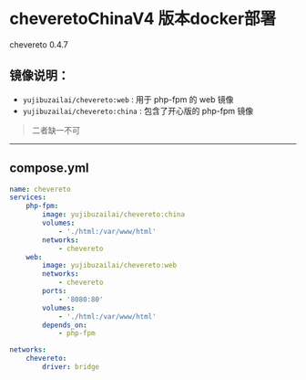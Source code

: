 # cheveretoChinaV4 版本docker部署
chevereto 0.4.7
## 镜像说明：
- `yujibuzailai/chevereto:web` : 用于 php-fpm 的 web 镜像
- `yujibuzailai/chevereto:china` : 包含了开心版的 php-fpm 镜像
> 二者缺一不可
---
## compose.yml
```yaml
name: chevereto
services:
    php-fpm:
        image: yujibuzailai/chevereto:china
        volumes:
            - './html:/var/www/html'
        networks:
            - chevereto
    web:
        image: yujibuzailai/chevereto:web
        networks:
            - chevereto
        ports:
            - '8080:80'
        volumes:
            - './html:/var/www/html'
        depends_on:
            - php-fpm

networks:
    chevereto:
        driver: bridge
```
